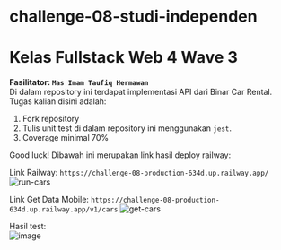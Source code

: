# challenge-08-studi-independen
# Kelas Fullstack Web 4 Wave 3  
**Fasilitator: ```Mas Imam Taufiq Hermawan```**  
Di dalam repository ini terdapat implementasi API dari Binar Car Rental.
Tugas kalian disini adalah:
1. Fork repository
2. Tulis unit test di dalam repository ini menggunakan `jest`.
3. Coverage minimal 70%

Good luck!
Dibawah ini merupakan link hasil deploy railway:   

Link Railway: ```https://challenge-08-production-634d.up.railway.app/```  
![run-cars](https://user-images.githubusercontent.com/82325182/202901918-5a8a92d1-814f-475c-9f19-d2320aaf6551.png)

Link Get Data Mobile: ```https://challenge-08-production-634d.up.railway.app/v1/cars```  ![get-cars](https://user-images.githubusercontent.com/82325182/202901891-428e4e94-acf7-4c87-afc7-152613308dc9.png)  

Hasil test:  
![image](https://user-images.githubusercontent.com/82325182/202901262-717c02aa-c25c-48b9-be49-bbfc23489a1d.png)
